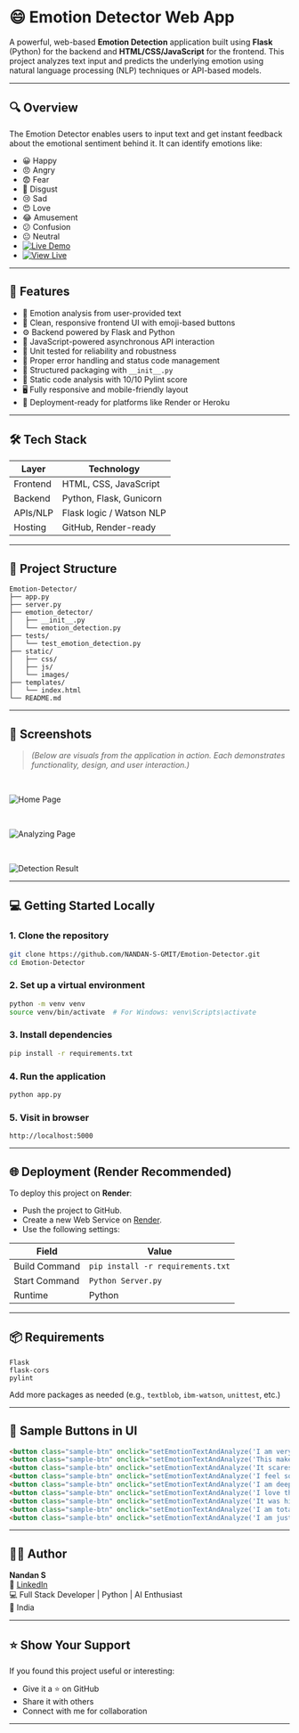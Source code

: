 # 😄 Emotion Detector Web App 

A powerful, web-based **Emotion Detection** application built using **Flask** (Python) for the backend and **HTML/CSS/JavaScript** for the frontend. This project analyzes text input and predicts the underlying emotion using natural language processing (NLP) techniques or API-based models.

---

## 🔍 Overview

The Emotion Detector enables users to input text and get instant feedback about the emotional sentiment behind it. It can identify emotions like:

- 😀 Happy
- 😠 Angry
- 😨 Fear
- 🤢 Disgust
- 😢 Sad
- 😍 Love
- 😂 Amusement
- 😕 Confusion
- 😐 Neutral
- [![Live Demo](https://img.shields.io/badge/Live-Demo-green)](https://emotion-detector-mo89.onrender.com)
- [![View Live](https://img.shields.io/badge/View-Live%20App-blue?style=for-the-badge)](https://emotion-detector-mo89.onrender.com)



---

## 🎯 Features

- 🧠 Emotion analysis from user-provided text
- 🎨 Clean, responsive frontend UI with emoji-based buttons
- ⚙️ Backend powered by Flask and Python
- 🔁 JavaScript-powered asynchronous API interaction
- 🧪 Unit tested for reliability and robustness
- 🧰 Proper error handling and status code management
- 🧱 Structured packaging with `__init__.py`
- 🧼 Static code analysis with 10/10 Pylint score
- 🖥️ Fully responsive and mobile-friendly layout
- 🚀 Deployment-ready for platforms like Render or Heroku

---

## 🛠️ Tech Stack

| Layer      | Technology                  |
|------------|-----------------------------|
| Frontend   | HTML, CSS, JavaScript       |
| Backend    | Python, Flask, Gunicorn     |
| APIs/NLP   | Flask logic / Watson NLP    |
| Hosting    | GitHub, Render-ready        |


---

## 📁 Project Structure

```
Emotion-Detector/
├── app.py
├── server.py
├── emotion_detector/
│   ├── __init__.py
│   └── emotion_detection.py
├── tests/
│   └── test_emotion_detection.py
├── static/
│   ├── css/
│   ├── js/
│   └── images/
├── templates/
│   └── index.html
└── README.md
```

---

## 📸 Screenshots

> *(Below are visuals from the application in action. Each demonstrates functionality, design, and user interaction.)*

<br>

![Home Page](https://github.com/NANDAN-S-GMIT/Emotion-Detector/blob/main/EmotionDetector1.png?raw=true)

<br>

![Analyzing Page](https://github.com/NANDAN-S-GMIT/Emotion-Detector/blob/main/EmotionDetector2.png?raw=true)

<br>

![Detection Result](https://github.com/NANDAN-S-GMIT/Emotion-Detector/blob/main/EmotionDetector3.png?raw=true)

---

## 💻 Getting Started Locally

### 1. Clone the repository

```bash
git clone https://github.com/NANDAN-S-GMIT/Emotion-Detector.git
cd Emotion-Detector
```

### 2. Set up a virtual environment

```bash
python -m venv venv
source venv/bin/activate  # For Windows: venv\Scripts\activate
```

### 3. Install dependencies

```bash
pip install -r requirements.txt
```

### 4. Run the application

```bash
python app.py
```

### 5. Visit in browser

```
http://localhost:5000
```

---

## 🌐 Deployment (Render Recommended)

To deploy this project on **Render**:

- Push the project to GitHub.
- Create a new Web Service on [Render](https://render.com/).
- Use the following settings:

| Field          | Value                          |
|----------------|-------------------------------|
| Build Command  | `pip install -r requirements.txt` |
| Start Command  | `Python Server.py`             |
| Runtime        | Python                         |

---

## 📦 Requirements

```
Flask
flask-cors
pylint
```
Add more packages as needed (e.g., `textblob`, `ibm-watson`, `unittest`, etc.)

---

## 📌 Sample Buttons in UI

```html
<button class="sample-btn" onclick="setEmotionTextAndAnalyze('I am very happy today!')">😀 Happy</button>
<button class="sample-btn" onclick="setEmotionTextAndAnalyze('This makes me angry.')">😠 Angry</button>
<button class="sample-btn" onclick="setEmotionTextAndAnalyze('It scares me a lot.')">😨 Fear</button>
<button class="sample-btn" onclick="setEmotionTextAndAnalyze('I feel so disgusted.')">🤢 Disgust</button>
<button class="sample-btn" onclick="setEmotionTextAndAnalyze('I am deeply sad.')">😢 Sad</button>
<button class="sample-btn" onclick="setEmotionTextAndAnalyze('I love this!')">😍 Love</button>
<button class="sample-btn" onclick="setEmotionTextAndAnalyze('It was hilarious!')">😂 Amusement</button>
<button class="sample-btn" onclick="setEmotionTextAndAnalyze('I am totally confused.')">😕 Confusion</button>
<button class="sample-btn" onclick="setEmotionTextAndAnalyze('I am just feeling okay.')">😐 Neutral</button>
```

---

## 🙋‍♂️ Author

**Nandan S**  
🔗 [LinkedIn](https://www.linkedin.com/in/nandans-devloper/)  
💻 Full Stack Developer | Python | AI Enthusiast  
📍 India

---

## ⭐️ Show Your Support

If you found this project useful or interesting:

- Give it a ⭐ on GitHub  
- Share it with others  
- Connect with me for collaboration

---

